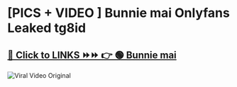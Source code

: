 
 # [PICS + VIDEO ] Bunnie mai Onlyfans Leaked tg8id

## <h2><a href="https://clipsfans.com/Bunnie_mai&ref=git">🔗 Click to LINKS ⏩⏩ 👉 🟢 Bunnie mai </a></h2>

<a href="https://clipsfans.com/Bunnie_mai&ref=git" rel="nofollow" data-target="animated-image.originalLink"><img src="https://i.ibb.co.com/xMMVF88/686577567.gif" alt="Viral Video Original" style="max-width: 100%; display: inline-block;" data-target="animated-image.originalImage"></a>


